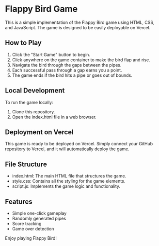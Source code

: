 ﻿# Flappy Bird Game

This is a simple implementation of the Flappy Bird game using HTML, CSS, and JavaScript. The game is designed to be easily deployable on Vercel.

## How to Play

1. Click the "Start Game" button to begin.
2. Click anywhere on the game container to make the bird flap and rise.
3. Navigate the bird through the gaps between the pipes.
4. Each successful pass through a gap earns you a point.
5. The game ends if the bird hits a pipe or goes out of bounds.

## Local Development

To run the game locally:

1. Clone this repository.
2. Open the index.html file in a web browser.

## Deployment on Vercel

This game is ready to be deployed on Vercel. Simply connect your GitHub repository to Vercel, and it will automatically deploy the game.

## File Structure

- index.html: The main HTML file that structures the game.
- style.css: Contains all the styling for the game elements.
- script.js: Implements the game logic and functionality.

## Features

- Simple one-click gameplay
- Randomly generated pipes
- Score tracking
- Game over detection

Enjoy playing Flappy Bird!
